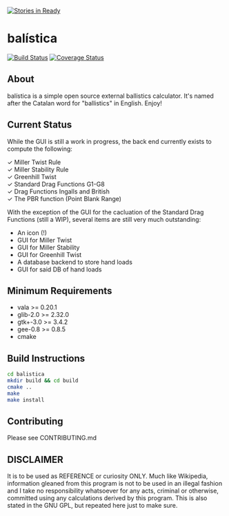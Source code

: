 [![Stories in Ready](https://badge.waffle.io/steveno/balistica.png?label=ready)](https://waffle.io/steveno/balistica)
# balística

[![Build Status](https://travis-ci.org/steveno/balistica.png?branch=master)](https://travis-ci.org/steveno/balistica)
[![Coverage Status](https://coveralls.io/repos/steveno/balistica/badge.png)](https://coveralls.io/r/steveno/balistica)

## About
balística is a simple open source external ballistics calculator. It's 
named after the Catalan word for "ballistics" in English. Enjoy!

## Current Status
While the GUI is still a work in progress, the back end currently 
exists to compute the following:

✓ Miller Twist Rule  
✓ Miller Stability Rule  
✓ Greenhill Twist  
✓ Standard Drag Functions G1-G8  
✓ Drag Functions Ingalls and British  
✓ The PBR function (Point Blank Range)

With the exception of the GUI for the cacluation of the Standard
Drag Functions (still a WIP), several items are still very much outstanding: 
* An icon (!)
* GUI for Miller Twist
* GUI for Miller Stability
* GUI for Greenhill Twist
* A database backend to store hand loads
* GUI for said DB of hand loads

## Minimum Requirements
* vala >= 0.20.1 
* glib-2.0 >= 2.32.0
* gtk+-3.0 >= 3.4.2
* gee-0.8 >= 0.8.5
* cmake 

## Build Instructions
```bash
cd balistica
mkdir build && cd build
cmake ..
make
make install
```
## Contributing
Please see CONTRIBUTING.md

## DISCLAIMER
It is to be used as REFERENCE or curiosity ONLY. Much like
Wikipedia, information gleaned from this program is not to be 
used in an illegal fashion and I take no responsibility whatsoever
for any acts, criminal or otherwise, committed using any calculations 
derived by this program. This is also stated in the GNU GPL, 
but repeated here just to make sure.
